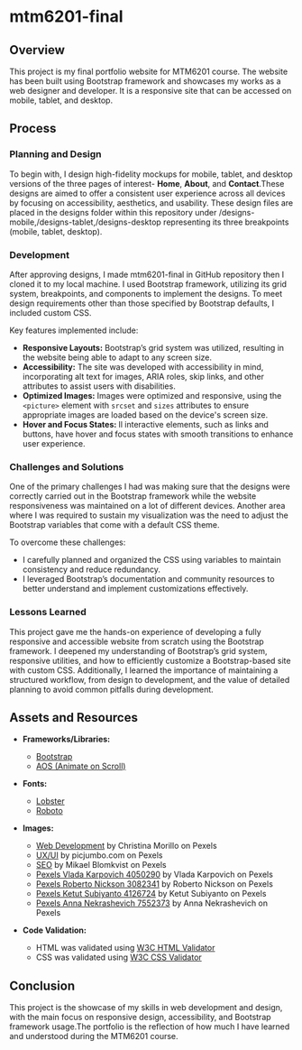 # mtm6201-final

## Overview

This project is my final portfolio website for MTM6201 course. The website has been built using Bootstrap framework and showcases my works as a web designer and developer. It is a responsive site that can be accessed on mobile, tablet, and desktop.

## Process

### Planning and Design
To begin with, I design high-fidelity mockups for mobile, tablet, and desktop versions of the three pages of interest- **Home**, **About**, and **Contact**.These designs are aimed to offer a consistent user experience across all devices by focusing on accessibility, aesthetics, and usability. These design files are placed in the designs folder within this repository under /designs-mobile,/designs-tablet,/designs-desktop representing its three breakpoints (mobile, tablet, desktop). 

### Development
After approving designs, I made mtm6201-final in GitHub repository then I cloned it to my local machine. I used Bootstrap framework, utilizing its grid system, breakpoints, and components to implement the designs. To meet design requirements other than those specified by Bootstrap defaults, I included custom CSS.

Key features implemented include:
- **Responsive Layouts:** Bootstrap’s grid system was utilized, resulting in the website being able to adapt to any screen size.
- **Accessibility:** The site was developed with accessibility in mind, incorporating alt text for images, ARIA roles, skip links, and other attributes to assist users with disabilities.
- **Optimized Images:** Images were optimized and responsive, using the `<picture>` element with `srcset` and `sizes` attributes to ensure appropriate images are loaded based on the device's screen size.
- **Hover and Focus States:** ll interactive elements, such as links and buttons, have hover and focus states with smooth transitions to enhance user experience.

### Challenges and Solutions
One of the primary challenges I had was making sure that the designs were correctly carried out in the Bootstrap framework while the website responsiveness was maintained on a lot of different devices. Another area where I was required to sustain my visualization was the need to adjust the Bootstrap variables that come with a default CSS theme.

To overcome these challenges:
- I carefully planned and organized the CSS using variables to maintain consistency and reduce redundancy.
- I leveraged Bootstrap’s documentation and community resources to better understand and implement customizations effectively.

### Lessons Learned
This project gave me the hands-on experience of developing a fully responsive and accessible website from scratch using the Bootstrap framework. I deepened my understanding of Bootstrap’s grid system, responsive utilities, and how to efficiently customize a Bootstrap-based site with custom CSS. Additionally, I learned the importance of maintaining a structured workflow, from design to development, and the value of detailed planning to avoid common pitfalls during development.

## Assets and Resources

- **Frameworks/Libraries:** 
  - [Bootstrap](https://getbootstrap.com/)
  - [AOS (Animate on Scroll)](https://michalsnik.github.io/aos/)

- **Fonts:**
  - [Lobster](https://fonts.google.com/specimen/Lobster)
  - [Roboto](https://fonts.google.com/specimen/Roboto)

- **Images:**
   - [Web Development](https://www.pexels.com/photo/person-using-white-ipad-6476590/) by Christina Morillo on Pexels
  - [UX/UI](https://www.pexels.com/photo/top-view-of-person-working-on-laptop-with-smartphone-and-coffee-on-table-196644/) by picjumbo.com on Pexels
  - [SEO](https://www.pexels.com/photo/person-using-white-ipad-6476590/) by Mikael Blomkvist on Pexels
  - [Pexels Vlada Karpovich 4050290](https://www.pexels.com/photo/business-people-wearing-face-mask-at-the-office-during-coronavirus-pandemic-4050290/) by Vlada Karpovich on Pexels
  - [Pexels Roberto Nickson 3082341](https://www.pexels.com/photo/photo-of-imac-near-macbook-3082341/) by Roberto Nickson on Pexels
  - [Pexels Ketut Subiyanto 4126724](https://www.pexels.com/photo/photo-of-man-sitting-on-chair-using-laptop-4126724/) by Ketut Subiyanto on Pexels
  - [Pexels Anna Nekrashevich 7552373](https://www.pexels.com/photo/person-using-laptop-7552373/) by Anna Nekrashevich on Pexels

- **Code Validation:**
  - HTML was validated using [W3C HTML Validator](https://validator.w3.org/#validate_by_input)
  - CSS was validated using [W3C CSS Validator](https://jigsaw.w3.org/css-validator/#validate_by_input)

## Conclusion
This project is the showcase of my skills in web development and design, with the main focus on responsive design, accessibility, and Bootstrap framework usage.The portfolio is the reflection of how much I have learned and understood during the MTM6201 course.
